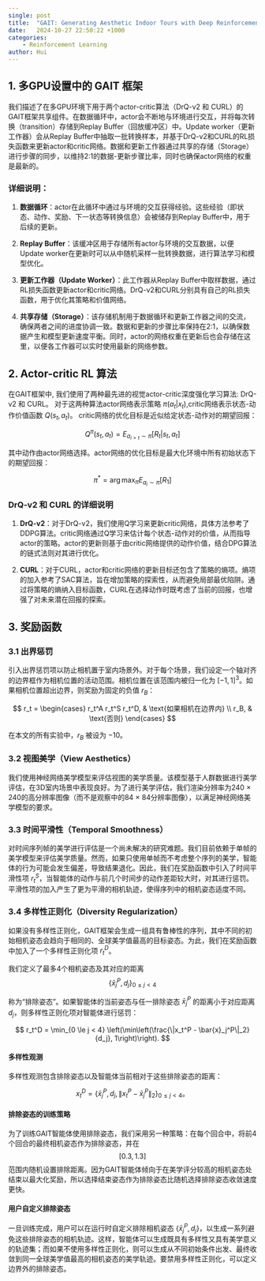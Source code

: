```yaml
---
single: post
title:  "GAIT: Generating Aesthetic Indoor Tours with Deep Reinforcement Learning"
date:   2024-10-27 22:50:22 +1000
categories: 
    - Reinforcement Learning
author: Hui
---
```


## 1. 多GPU设置中的 GAIT 框架

我们描述了在多GPU环境下用于两个actor-critic算法（DrQ-v2 和 CURL）的GAIT框架共享组件。在数据循环中，actor会不断地与环境进行交互，并将每次转换（transition）存储到Replay Buffer（回放缓冲区）中。Update worker（更新工作器）会从Replay Buffer中抽取一批转换样本，并基于DrQ-v2和CURL的RL损失函数来更新actor和critic网络。数据和更新工作器通过共享的存储（Storage）进行步骤的同步，以维持2:1的数据-更新步骤比率，同时也确保actor网络的权重是最新的。

### 详细说明：

1. **数据循环**：actor在此循环中通过与环境的交互获得经验。这些经验（即状态、动作、奖励、下一状态等转换信息）会被储存到Replay Buffer中，用于后续的更新。

2. **Replay Buffer**：该缓冲区用于存储所有actor与环境的交互数据，以便Update worker在更新时可以从中随机采样一批转换数据，进行算法学习和模型优化。

3. **更新工作器（Update Worker）**：此工作器从Replay Buffer中取样数据，通过RL损失函数更新actor和critic网络。DrQ-v2和CURL分别具有自己的RL损失函数，用于优化其策略和价值网络。

4. **共享存储（Storage）**：该存储机制用于数据循环和更新工作器之间的交流，确保两者之间的进度协调一致。数据和更新的步骤比率保持在2:1，以确保数据产生和模型更新速度平衡。同时，actor的网络权重在更新后也会存储在这里，以便各工作器可以实时使用最新的网络参数。

## 2. Actor-critic RL 算法

在GAIT框架中, 我们使用了两种最先进的视觉actor-critic深度强化学习算法: DrQ-v2 和 CURL。
对于这两种算法actor网络表示策略 $\pi(a_t | x_t)$,critic网络表示状态-动作价值函数 $Q(s_t, a_t)$。
critic网络的优化目标是近似给定状态-动作对的期望回报：

$$
Q^{\pi}(s_t, a_t) = E_{a_{i>t} \sim \pi}[R_t | s_t, a_t]
$$

其中动作由actor网络选择。actor网络的优化目标是最大化环境中所有初始状态下的期望回报：

$$
\pi^* = \arg \max_{\pi} E_{a_i \sim \pi}[R_1]
$$

### DrQ-v2 和 CURL 的详细说明

1. **DrQ-v2**：对于DrQ-v2，我们使用Q学习来更新critic网络，具体方法参考了DDPG算法。critic网络通过Q学习来估计每个状态-动作对的价值，从而指导actor的策略。actor的更新则基于由critic网络提供的动作价值，结合DPG算法的链式法则对其进行优化。

2. **CURL**：对于CURL，actor和critic网络的更新目标还包含了策略的熵项。熵项的加入参考了SAC算法，旨在增加策略的探索性，从而避免局部最优陷阱。通过将策略的熵纳入目标函数，CURL在选择动作时既考虑了当前的回报，也增强了对未来潜在回报的探索。

## 3. 奖励函数

### 3.1 出界惩罚

引入出界惩罚项以防止相机置于室内场景外。对于每个场景，我们设定一个轴对齐的边界框作为相机位置的活动范围。相机位置在该范围内被归一化为 $[-1, 1]^3$。如果相机位置超出边界，则奖励为固定的负值 $r_B$：

$$
r_t = \begin{cases} 
      r_t^A r_t^S r_t^D, & \text{如果相机在边界内} \\
      r_B, & \text{否则}
   \end{cases}
$$

在本文的所有实验中，$r_B$ 被设为 $-10$。

### 3.2 视图美学（View Aesthetics）

我们使用神经网络美学模型来评估视图的美学质量。该模型基于人群数据进行美学评估，在3D室内场景中表现良好。为了进行美学评估，我们渲染分辨率为240 × 240的高分辨率图像（而不是观察中的84 × 84分辨率图像），以满足神经网络美学模型的要求。

### 3.3 时间平滑性（Temporal Smoothness）

对时间序列帧的美学进行评估是一个尚未解决的研究难题。我们目前依赖于单帧的美学模型来评估美学质量。然而，如果只使用单帧而不考虑整个序列的美学，智能体的行为可能会发生偏差，导致结果退化。因此，我们在奖励函数中引入了时间平滑性项 $r_t^S$，当智能体的动作与前几个时间步的动作差距较大时，对其进行惩罚。平滑性项的加入产生了更为平滑的相机轨迹，使得序列中的相机姿态适度不同。

### 3.4 多样性正则化（Diversity Regularization）

如果没有多样性正则化，GAIT框架会生成一组具有鲁棒性的序列，其中不同的初始相机姿态会趋向于相同的、全球美学值最高的目标姿态。为此，我们在奖励函数中加入了一个多样性正则化项 $r_t^D$。

我们定义了最多4个相机姿态及其对应的距离 
$$ \{\bar{x}_j^P, d_j\}_{0 \le j < 4} $$

称为“排除姿态”。如果智能体的当前姿态与任一排除姿态 
$\bar{x}_j^P$ 的距离小于对应距离 $d_j$，则多样性正则化项对智能体进行惩罚：

$$
r_t^D = \min_{0 \le j < 4} \left(\min\left(\frac{\|x_t^P - \bar{x}_j^P\|_2}{d_j}, 1\right)\right).
$$

#### 多样性观测

多样性观测包含排除姿态以及智能体当前相对于这些排除姿态的距离：

$$
x_t^D = \{\bar{x}_j^P, d_j, \|x_t^P - \bar{x}_j^P\|_2\}_{0 \le j < 4}。
$$

#### 排除姿态的训练策略

为了训练GAIT智能体使用排除姿态，我们采用另一种策略：在每个回合中，将前4个回合的最终相机姿态作为排除姿态，并在 $$ [0.3, 1.3] $$ 范围内随机设置排除距离。因为GAIT智能体倾向于在美学评分较高的相机姿态处结束以最大化奖励，所以选择结束姿态作为排除姿态比随机选择排除姿态收敛速度更快。

#### 用户自定义排除姿态

一旦训练完成，用户可以在运行时自定义排除相机姿态 $\{\bar{x}_j^P, d_j\}$，以生成一系列避免这些排除姿态的相机轨迹。这样，智能体可以生成既具有多样性又具有美学意义的轨迹集；而如果不使用多样性正则化，则可以生成从不同初始条件出发、最终收敛到同一全球美学值最高的相机姿态的美学轨迹。要禁用多样性正则化，可以定义边界外的排除姿态。
